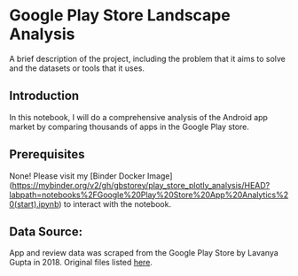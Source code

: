 # Google Play Store Landscape Analysis

A brief description of the project, including the problem that it aims to solve and the datasets or tools that it uses.

## Introduction

In this notebook, I will do a comprehensive analysis of the Android app market by comparing thousands of apps in the Google Play store.

## Prerequisites

None! Please visit my [Binder Docker Image] (https://mybinder.org/v2/gh/gbstorey/play_store_plotly_analysis/HEAD?labpath=notebooks%2FGoogle%20Play%20Store%20App%20Analytics%20(start).ipynb) to interact with the notebook.

## Data Source:

App and review data was scraped from the Google Play Store by Lavanya Gupta in 2018. Original files listed [here](
https://www.kaggle.com/lava18/google-play-store-apps).
